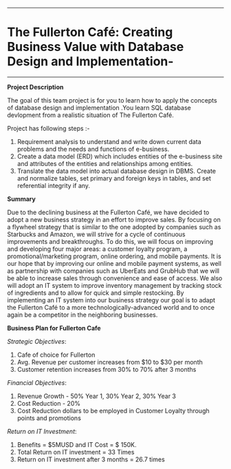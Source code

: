 *****
# The Fullerton Café: Creating Business Value with Database Design and Implementation-
*****

**Project Description**

The goal of this team project is for you to learn how to apply the concepts of database design and implementation .You learn SQL database devlopment from a realistic situation of The Fullerton Café.

Project has following steps :-

1. Requirement analysis to understand and write down current data problems and the needs and functions of e-business.
2. Create a data model (ERD) which includes entities of the e-business site and attributes of the entities and relationships among entities.
3. Translate the data model into actual database design in DBMS. Create and normalize tables, set primary and foreign keys in tables, and set referential integrity if any. 

**Summary**

Due to the declining business at the Fullerton Café, we have decided to adopt a new business strategy in an effort to improve sales. By focusing on a flywheel strategy that is similar to the one adopted by companies such as Starbucks and Amazon, we will strive for a cycle of continuous improvements and breakthroughs. To do this, we will focus on improving and developing four major areas: a customer loyalty program, a promotional/marketing program, online ordering, and mobile payments. It is our hope that by improving our online and mobile payment systems, as well as partnership with companies such as UberEats and GrubHub that we will be able to increase sales through convenience and ease of access. We also will adopt an IT system to improve inventory management by tracking stock of ingredients and to allow for quick and simple restocking. By implementing an IT system into our business strategy our goal is to adapt the Fullerton Café to a more technologically-advanced world and to once again be a competitor in the neighboring businesses.

**Business Plan for Fullerton Cafe**

*Strategic Objectives*: 
1) Cafe of choice for Fullerton 
2) Avg. Revenue per customer increases from $10 to $30 per month 
3) Customer retention increases from 30% to 70% after 3 months

*Financial Objectives*: 
1) Revenue Growth - 50% Year 1, 30% Year 2, 30% Year 3 
2) Cost Reduction - 20% 
3) Cost Reduction dollars to be employed in Customer Loyalty through points and promotions

*Return on IT Investment*: 
1) Benefits = $5MUSD and IT Cost = $ 150K. 
2) Total Return on IT investment = 33 Times
3) Return on IT investment after 3 months = 26.7 times


